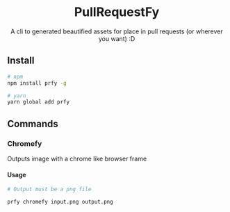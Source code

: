 <div align="center">

# PullRequestFy
A cli to generated beautified assets for place in pull requests (or wherever you want) :D

</div>

## Install

```sh
# npm
npm install prfy -g

# yarn 
yarn global add prfy
```

## Commands

### Chromefy

Outputs image with a chrome like browser frame

#### Usage

```sh
# Output must be a png file

prfy chromefy input.png output.png
```

